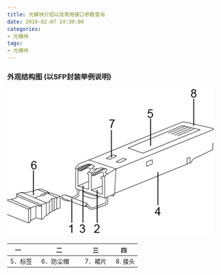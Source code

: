 ```yaml
---
title: 光模块介绍以及常用接口参数查询
date: 2018-02-07 14:30:00
categories:
- 光模块
tags:
- 光模块
---
```


### 外观结构图 (以SFP封装举例说明)  
![光模块结构图](/images/2018020701.png)  

| 一      |   二   |  三   |  四   |
| ------  | ------ | ------ | ------ |
|5．标签   |6．防尘帽       |7．裙片    |8. 接头 |
